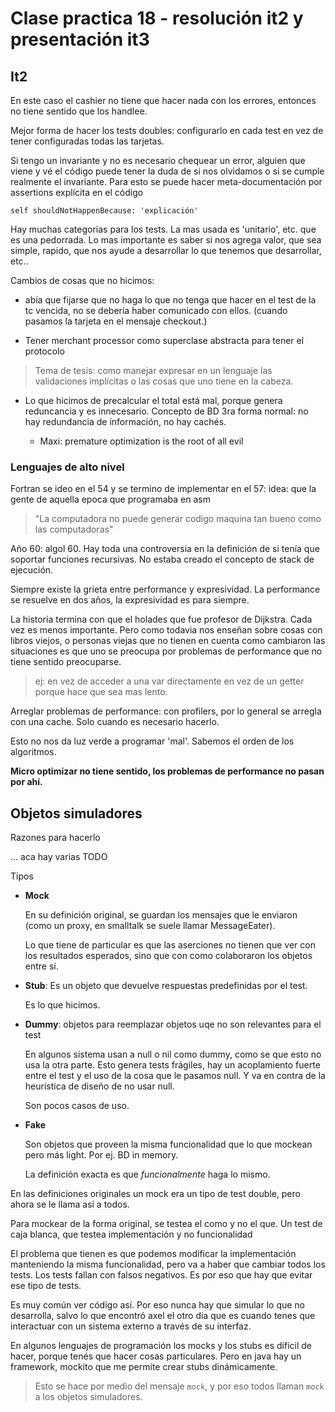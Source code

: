 # Clase practica 18 - resolución it2 y presentación it3

## It2

En este caso el cashier no tiene que hacer nada con los errores, entonces no
tiene sentido que los handlee.

Mejor forma de hacer los tests doubles: configurarlo en cada test en vez de
tener configuradas todas las tarjetas.

Si tengo un invariante y no es necesario chequear un error, alguien que viene y
vé el código puede tener la duda de si nos olvidamos o si se cumple realmente el
invariante. Para esto se puede hacer meta-documentación por assertions explícita
en el código

```
self shouldNotHappenBecause: 'explicación'
```

Hay muchas categorias para los tests. La mas usada es 'unitario', etc. que es
una pedorrada. Lo mas importante es saber si nos agrega valor, que sea simple,
rapido, que nos ayude a desarrollar lo que tenemos que desarrollar, etc..

Cambios de cosas que no hicimos:

- abía que fijarse que no haga lo que no tenga que hacer en el test de la tc
  vencida, no se debería haber comunicado con ellos. (cuando pasamos la tarjeta
  en el mensaje checkout.)

- Tener merchant processor como superclase abstracta para tener el protocolo

> Tema de tesis: como manejar expresar en un lenguaje las validaciones
> implícitas o las cosas que uno tiene en la cabeza.

- Lo que hicimos de precalcular el total está mal, porque genera reduncancia y
  es innecesario. Concepto de BD 3ra forma normal: no hay redundancia de
  información, no hay cachés.

  - Maxi: premature optimization is the root of all evil

### Lenguajes de alto nivel

Fortran se ideo en el 54 y se termino de implementar en el 57: idea: que la gente de aquella epoca que programaba en asm

> "La computadora no puede generar codigo maquina tan bueno como las computadoras"

Año 60: algol 60. Hay toda una controversia en la definición de si tenía que
soportar funciones recursivas. No estaba creado el concepto de stack de
ejecución.

Siempre existe la grieta entre performance y expresividad. La performance se
resuelve en dos años, la expresividad es para siempre.

La historia termina con que el holades que fue profesor de Dijkstra. Cada vez es
menos importante. Pero como todavia nos enseñan sobre cosas con libros viejos, o
personas viejas que no tienen en cuenta como cambiaron las situaciones es que
uno se preocupa por problemas de performance que no tiene sentido preocuparse.

> ej: en vez de acceder a una var directamente en vez de un getter porque hace
> que sea mas lento.

Arreglar problemas de performance: con profilers, por lo general se arregla con
una cache. Solo cuando es necesario hacerlo.

Esto no nos da luz verde a programar 'mal'. Sabemos el orden de los algoritmos.

**Micro optimizar no tiene sentido, los problemas de performance no pasan por
ahí.**

## Objetos simuladores

Razones para hacerlo

... aca hay varias TODO

Tipos

- **Mock**

  En su definición original, se guardan los mensajes que le enviaron (como un
  proxy, en smalltalk se suele llamar MessageEater).

  Lo que tiene de particular es que las aserciones no tienen que ver con los
  resultados esperados, sino que con como colaboraron los objetos entre sí.

- **Stub**: Es un objeto que devuelve respuestas predefinidas por el
  test.

  Es lo que hicimos.

- **Dummy**: objetos para reemplazar objetos uqe no son relevantes para el test

  En algunos sistema usan a null o nil como dummy, como se que esto no usa la
  otra parte. Esto genera tests frágiles, hay un acoplamiento fuerte entre el
  test y el uso de la cosa que le pasamos null. Y va en contra de la heurística
  de diseño de no usar null.

  Son pocos casos de uso.

- **Fake**

  Son objetos que proveen la misma funcionalidad que lo que mockean pero más
  light. Por ej. BD in memory.

  La definición exacta es que *funcionalmente* haga lo mismo.

En las definiciones originales un mock era un tipo de test double, pero ahora se
le llama así a todos.

Para mockear de la forma original, se testea el como y no el que. Un test de
caja blanca, que testea implementación y no funcionalidad

El problema que tienen es que podemos modificar la implementación manteniendo la
misma funcionalidad, pero va a haber que cambiar todos los tests. Los tests
fallan con falsos negativos. Es por eso que hay que evitar ese tipo de tests.

Es muy común ver código así. Por eso nunca hay que simular lo que no desarrolla,
salvo lo que encontró axel el otro dia que es cuando tenes que interactuar con
un sistema externo a través de su interfaz.

En algunos lenguajes de programación los mocks y los stubs es difícil de hacer,
porque tenés que hacer cosas particulares. Pero en java hay un framework,
mockito que me permite crear stubs dinámicamente.

> Esto se hace por medio del mensaje `mock`, y por eso todos llaman `mock` a los
> objetos simuladores.